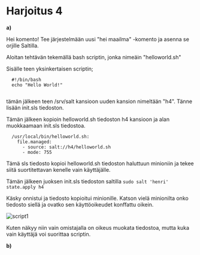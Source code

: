 # Harjoitus 4


**a)**


Hei komento! Tee järjestelmään uusi "hei maailma" -komento ja asenna se orjille Saltilla.


Aloitan tehtävän tekemällä bash scriptin, jonka nimeäin "helloworld.sh"

Sisälle teen yksinkertaisen scriptin;
```
  #!/bin/bash
  echo "Hello World!"
  
```
  
 tämän jälkeen teen /srv/salt kansioon uuden kansion nimeltään "h4". Tänne lisään init.sls tiedoston.
 
 Tämän jälkeen kopioin helloworld.sh tiedoston h4 kansioon ja alan muokkaamaan init.sls tiedostoa.
 
``` 
  /usr/local/bin/helloworld.sh:
    file.managed:
      - source: salt://h4/helloworld.sh
      - mode: 755
```

Tämä sls tiedosto kopioi helloworld.sh tiedoston haluttuun minioniin ja tekee siitä suortitettavan kenelle vain käyttäjälle.

Tämän jälkeen juoksen init.sls tiedoston saltilla ``` sudo salt 'henri' state.apply h4 ```

Käsky onnistui ja tiedosto kopioitui minionille. Katson vielä minionilta onko tiedosto siellä ja ovatko sen käyttöoikeudet konffattu oikein.

![script1](https://user-images.githubusercontent.com/64984528/116258433-9fe0ea00-a77d-11eb-8911-da700bf31376.png)


Kuten näkyy niin vain omistajalla on oikeus muokata tiedostoa, mutta kuka vain käyttäjä voi suorittaa scriptin.



**b)**








